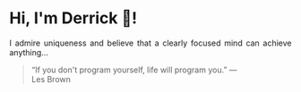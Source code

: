 # Hi, I'm Derrick 👋!
<p align="justify">I admire uniqueness and believe that a clearly focused mind can achieve anything...</p> 
<!-- #quote-start -->
<blockquote>&ldquo;If you don't program yourself, life will program you.&rdquo; &mdash; <footer>Les Brown</footer></blockquote>
<!-- #quote-end -->
